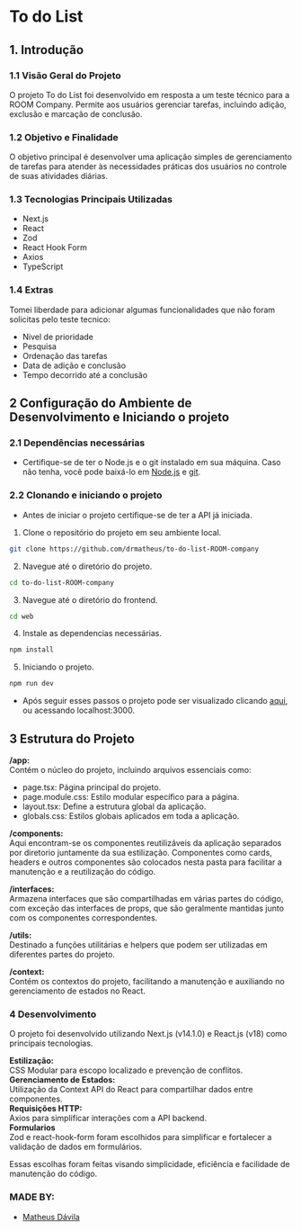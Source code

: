 # To do List

## 1. Introdução

### 1.1 Visão Geral do Projeto

O projeto To do List foi desenvolvido em resposta a um teste técnico para a ROOM Company. Permite aos usuários gerenciar tarefas, incluindo adição, exclusão e marcação de conclusão.

### 1.2 Objetivo e Finalidade

O objetivo principal é desenvolver uma aplicação simples de gerenciamento de tarefas para atender às necessidades práticas dos usuários no controle de suas atividades diárias.

### 1.3 Tecnologias Principais Utilizadas

- Next.js
- React
- Zod
- React Hook Form
- Axios
- TypeScript

### 1.4 Extras

Tomei liberdade para adicionar algumas funcionalidades que não foram solicitas pelo teste tecnico:

- Nivel de prioridade
- Pesquisa
- Ordenação das tarefas
- Data de adição e conclusão
- Tempo decorrido até a conclusão

## 2 Configuração do Ambiente de Desenvolvimento e Iniciando o projeto

### 2.1 Dependências necessárias

- Certifique-se de ter o Node.js e o git instalado em sua máquina. Caso não tenha, você pode baixá-lo em [Node.js](https://nodejs.org/) e [git](https://git-scm.com/).

### 2.2 Clonando e iniciando o projeto

- Antes de iniciar o projeto certifique-se de ter a API já iniciada.

1. Clone o repositório do projeto em seu ambiente local.

```bash
git clone https://github.com/drmatheus/to-do-list-ROOM-company
```

2. Navegue até o diretório do projeto.

```bash
cd to-do-list-ROOM-company
```

3. Navegue até o diretório do frontend.

```bash
cd web
```

4. Instale as dependencias necessárias.

```bash
npm install
```

5. Iniciando o projeto.

```bash
npm run dev
```

- Após seguir esses passos o projeto pode ser visualizado clicando [aqui](http://localhost:3000), ou acessando localhost:3000.

## 3 Estrutura do Projeto

**/app:** <br>
Contém o núcleo do projeto, incluindo arquivos essenciais como:

- page.tsx: Página principal do projeto.
- page.module.css: Estilo modular específico para a página.
- layout.tsx: Define a estrutura global da aplicação.
- globals.css: Estilos globais aplicados em toda a aplicação.

**/components:** <br>
Aqui encontram-se os componentes reutilizáveis da aplicação separados por diretorio juntamente da sua estilização. Componentes como cards, headers e outros componentes são colocados nesta pasta para facilitar a manutenção e a reutilização do código.

**/interfaces:** <br>
Armazena interfaces que são compartilhadas em várias partes do código, com exceção das interfaces de props, que são geralmente mantidas junto com os componentes correspondentes.

**/utils:** <br>
Destinado a funções utilitárias e helpers que podem ser utilizadas em diferentes partes do projeto.

**/context:** <br>
Contém os contextos do projeto, facilitando a manutenção e auxiliando no gerenciamento de estados no React.

### 4 Desenvolvimento

O projeto foi desenvolvido utilizando Next.js (v14.1.0) e React.js (v18) como principais tecnologias.

**Estilização:**<br>
CSS Modular para escopo localizado e prevenção de conflitos.
<br> **Gerenciamento de Estados:** <br>
Utilização da Context API do React para compartilhar dados entre componentes.
<br> **Requisições HTTP:** <br>
Axios para simplificar interações com a API backend.
<br> **Formularios** <br>
Zod e react-hook-form foram escolhidos para simplificar e fortalecer a validação de dados em formulários.

Essas escolhas foram feitas visando simplicidade, eficiência e facilidade de manutenção do código.

### MADE BY:

- [Matheus Dávila](https://github.com/drmatheus)
